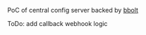 PoC of central config server backed by [bbolt](https://github.com/etcd-io/bbolt)

ToDo: add callback webhook logic
